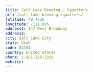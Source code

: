 ```yaml
---
title: Salt Lake Brewing - Squatters
url: /salt-lake-brewing-squatters/
latitude: 40.7626
longitude: -111.895
address1: 147 West Broadway
address2: 
city: Salt Lake City
state: Utah
code: 84101
country: United States
phone: 1-801-328-2329
website: 
---
```



